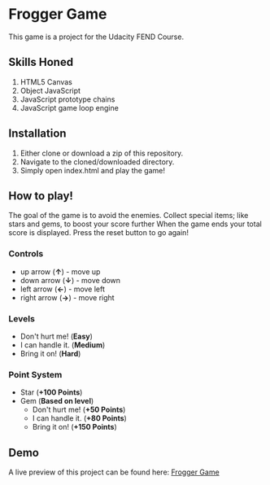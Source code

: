 # Frogger Game
This game is a project for the Udacity FEND Course.

## Skills Honed
1. HTML5 Canvas
2. Object JavaScript
3. JavaScript prototype chains
4. JavaScript game loop engine

## Installation
1. Either clone or download a zip of this repository.
2. Navigate to the cloned/downloaded directory.
3. Simply open index.html and play the game!

## How to play!
The goal of the game is to avoid the enemies. Collect special items; like stars and gems, to boost your score further When the game ends your total score is displayed. Press the reset button to go again!

### Controls
- up arrow (**↑**) - move up
- down arrow (**↓**) - move down
- left arrow (**←**) - move left
- right arrow (**→**) - move right

### Levels
- Don't hurt me! (**Easy**)
- I can handle it. (**Medium**)
- Bring it on! (**Hard**)

### Point System
- Star (**+100 Points**)
- Gem (**Based on level**)
    - Don't hurt me! (**+50 Points**)
    - I can handle it. (**+80 Points**)
    - Bring it on! (**+150 Points**)


## Demo
A live preview of this project can be found here:
[Frogger Game](http://gmawji.com/frogger-game/)